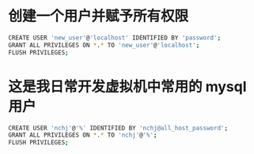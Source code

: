 # 创建一个用户并赋予所有权限

```bash
CREATE USER 'new_user'@'localhost' IDENTIFIED BY 'password';
GRANT ALL PRIVILEGES ON *.* TO 'new_user'@'localhost';
FLUSH PRIVILEGES;
```

# 这是我日常开发虚拟机中常用的 mysql 用户

```bash
CREATE USER 'nchj'@'%' IDENTIFIED BY 'nchj@all_host_password';
GRANT ALL PRIVILEGES ON *.* TO 'nchj'@'%';
FLUSH PRIVILEGES;
```

